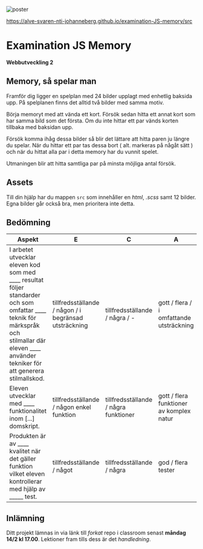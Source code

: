 ![poster](./poster.png)

https://alve-svaren-nti-johanneberg.github.io/examination-JS-memory/src

# Examination JS Memory
**Webbutveckling 2**

## Memory, så spelar man
Framför dig ligger en spelplan med 24 bilder upplagt med enhetlig baksida upp. På spelplanen finns det alltid två bilder med samma motiv.

Börja memoryt med att vända ett kort. Försök sedan hitta ett annat kort som har samma bild som det första. Om du inte hittar ett par vänds korten tillbaka med baksidan upp.

Försök komma ihåg dessa bilder så blir det lättare att hitta paren ju längre du spelar. När du hittar ett par tas dessa bort ( alt. markeras på någåt sätt ) och när du hittat alla par i detta memory har du vunnit spelet.

Utmaningen blir att hitta samtliga par på minsta möjliga antal försök. 


## Assets
Till din hjälp har du mappen ```src``` som innehåller en *html*, *.scss* samt 12 bilder. Egna bilder går också bra, men prioritera inte detta.


## Bedömning
|Aspekt|E|C|A|
|---|---|---|---|
|I arbetet utvecklar eleven kod som med ____ resultat följer standarder och som omfattar ____ teknik för märkspråk och stilmallar där eleven ____ använder tekniker för att generera stilmallskod. | tillfredsställande / någon / i begränsad utsträckning | tillfredsställande / några / - | gott / flera / i omfattande utsträckning |
| Eleven utvecklar med ____ funktionalitet inom [...] domskript. | tillfredsställande / någon enkel funktion | tillfredsställande / några funktioner | gott / flera funktioner av komplex natur |
|Produkten är av ____ kvalitet när det gäller funktion vilket eleven kontrollerar med hjälp av _____ test. | tillfredsställande / något | tillfredsställande / några | god / flera tester |


## Inlämning
Ditt projekt lämnas in via länk till *forkat* repo i classroom senast **måndag 14/2  kl 17.00**. Lektioner fram tills dess är det *handledning*.
